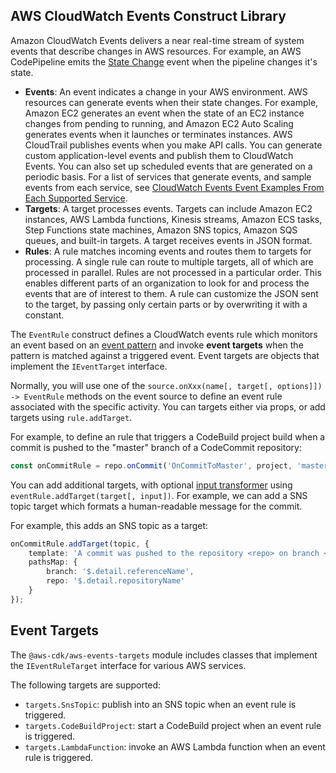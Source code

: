 ## AWS CloudWatch Events Construct Library

Amazon CloudWatch Events delivers a near real-time stream of system events that
describe changes in AWS resources. For example, an AWS CodePipeline emits the
[State
Change](https://docs.aws.amazon.com/AmazonCloudWatch/latest/events/EventTypes.html#codepipeline_event_type)
event when the pipeline changes it's state.

* __Events__: An event indicates a change in your AWS environment. AWS resources
  can generate events when their state changes. For example, Amazon EC2
  generates an event when the state of an EC2 instance changes from pending to
  running, and Amazon EC2 Auto Scaling generates events when it launches or
  terminates instances. AWS CloudTrail publishes events when you make API calls.
  You can generate custom application-level events and publish them to
  CloudWatch Events. You can also set up scheduled events that are generated on
  a periodic basis. For a list of services that generate events, and sample
  events from each service, see [CloudWatch Events Event Examples From Each
  Supported
  Service](https://docs.aws.amazon.com/AmazonCloudWatch/latest/events/EventTypes.html).
* __Targets__: A target processes events. Targets can include Amazon EC2
  instances, AWS Lambda functions, Kinesis streams, Amazon ECS tasks, Step
  Functions state machines, Amazon SNS topics, Amazon SQS queues, and built-in
  targets. A target receives events in JSON format.
* __Rules__: A rule matches incoming events and routes them to targets for
  processing. A single rule can route to multiple targets, all of which are
  processed in parallel. Rules are not processed in a particular order. This
  enables different parts of an organization to look for and process the events
  that are of interest to them. A rule can customize the JSON sent to the
  target, by passing only certain parts or by overwriting it with a constant.

The `EventRule` construct defines a CloudWatch events rule which monitors an
event based on an [event
pattern](https://docs.aws.amazon.com/AmazonCloudWatch/latest/events/CloudWatchEventsandEventPatterns.html)
and invoke __event targets__ when the pattern is matched against a triggered
event. Event targets are objects that implement the `IEventTarget` interface.

Normally, you will use one of the `source.onXxx(name[, target[, options]]) ->
EventRule` methods on the event source to define an event rule associated with
the specific activity. You can targets either via props, or add targets using
`rule.addTarget`.

For example, to define an rule that triggers a CodeBuild project build when a
commit is pushed to the "master" branch of a CodeCommit repository:

```ts
const onCommitRule = repo.onCommit('OnCommitToMaster', project, 'master');
```

You can add additional targets, with optional [input
transformer](https://docs.aws.amazon.com/AmazonCloudWatchEvents/latest/APIReference/API_InputTransformer.html)
using `eventRule.addTarget(target[, input])`. For example, we can add a SNS
topic target which formats a human-readable message for the commit.

For example, this adds an SNS topic as a target:

```ts
onCommitRule.addTarget(topic, {
    template: 'A commit was pushed to the repository <repo> on branch <branch>',
    pathsMap: {
        branch: '$.detail.referenceName',
        repo: '$.detail.repositoryName'
    }
});
```

## Event Targets

The `@aws-cdk/aws-events-targets` module includes classes that implement the `IEventRuleTarget`
interface for various AWS services.

The following targets are supported:

* `targets.SnsTopic`: publish into an SNS topic when an event rule is triggered.
* `targets.CodeBuildProject`: start a CodeBuild project when an event rule is triggered.
* `targets.LambdaFunction`: invoke an AWS Lambda function when an event rule is triggered.


